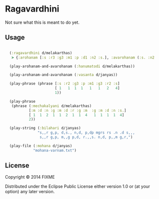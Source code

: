 # Ragavardhini

Not sure what this is meant to do yet.

## Usage

```clojure

  (:ragavardhini d/melakarthas)
   > {:arohanam [:s :r3 :g3 :m1 :p :d1 :n2 :s.], :avarohanam (:s. :n2 :d1 :p :m1 :g3 :r3 :s)}

  (play-arohanam-and-avarohanam (:hanumatodi d/melakarthas))

  (play-arohanam-and-avarohanam (:vasanta d/janyas))

  (play-phrase (phrase [:s :r2 :g3 :p :m1 :g3 :r2 :s]
                       [ 1   1  1  1   1   1   2   4]
                       1))

  (play-phrase
   (phrase (:mechakalyani d/melakarthas)
           [:m :d :n :g :m :d :r :g :m  :g :m :d :n :s.]
           [ 1  1  2  1  1  2  1  1  4   1  1  1  1  4]
           2))

  (play-string (:bilahari d/janyas)
               "s,,r g,p, d,s., n,d, p,dp mgrs rs .n .d s,,,
                s,,r g,p, m,,g p,d, r.,,s. n,d, p,,m g,r,")

  (play-file (:mohana d/janyas)
             "mohana-varnam.txt")
```

## License

Copyright © 2014 FIXME

Distributed under the Eclipse Public License either version 1.0 or (at
your option) any later version.
